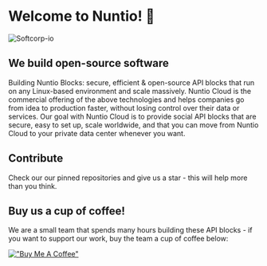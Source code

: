 # Welcome to  Nuntio! 👋

![Softcorp-io](https://raw.githubusercontent.com/softcorp-io/website/main/nuntio/nuntio_cover.png)
## We build open-source software
Building Nuntio Blocks: secure, efficient & open-source API blocks that run on any Linux-based environment and scale massively. Nuntio Cloud is the commercial offering of the above technologies and helps companies go from idea to production faster, without losing control over their data or services. Our goal with Nuntio Cloud is to provide social API blocks that are secure, easy to set up, scale worldwide, and that you can move from Nuntio Cloud to your private data center whenever you want.

## Contribute
Check our our pinned repositories and give us a star - this will help more than you think.

## Buy us a cup of coffee!
We are a small team that spends many hours building these API blocks - if you want to support our work, buy the team a cup of coffee below:

[!["Buy Me A Coffee"](https://www.buymeacoffee.com/assets/img/custom_images/orange_img.png)](https://www.buymeacoffee.com/sinbadio)

